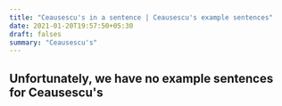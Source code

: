 ```yaml
---
title: "Ceausescu's in a sentence | Ceausescu's example sentences"
date: 2021-01-20T19:57:50+05:30
draft: falses
summary: "Ceausescu's"
---
```

## Unfortunately, we have no example sentences for Ceausescu's                 
